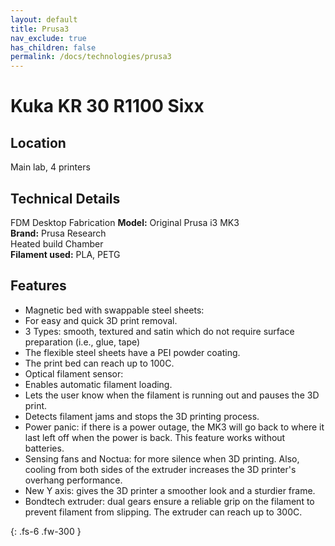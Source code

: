 ```yaml
---
layout: default
title: Prusa3
nav_exclude: true
has_children: false
permalink: /docs/technologies/prusa3
---
```


# Kuka KR 30 R1100 Sixx

## Location

Main lab, 4 printers

## Technical Details

FDM Desktop Fabrication
**Model:** Original Prusa i3 MK3  
**Brand:** Prusa Research  
Heated build Chamber  
**Filament used:** PLA, PETG    

## Features

- Magnetic bed with swappable steel sheets:
 - For easy and quick 3D print removal.
  - 3 Types: smooth, textured and satin which do not require surface preparation (i.e., glue, tape)
 - The flexible steel sheets have a PEI powder coating.
 - The print bed can reach up to 100C.
- Optical filament sensor:
 - Enables automatic filament loading.
 - Lets the user know when the filament is running out and pauses the 3D print.
 - Detects filament jams and stops the 3D printing process.
- Power panic: if there is a power outage, the MK3 will go back to where it last left off when the power is back. This feature works without batteries.
- Sensing fans and Noctua: for more silence when 3D printing. Also, cooling from both sides of the extruder increases the 3D printer&#39;s overhang performance.
- New Y axis: gives the 3D printer a smoother look and a sturdier frame.
- Bondtech extruder: dual gears ensure a reliable grip on the filament to prevent filament from slipping. The extruder can reach up to 300C.




{: .fs-6 .fw-300 }
